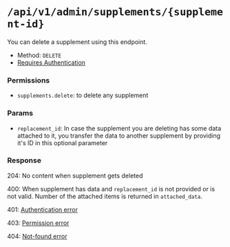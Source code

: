 # `/api/v1/admin/supplements/{supplement-id}`
You can delete a supplement using this endpoint.

- Method: `DELETE`
- [Requires Authentication](../../auth/login.md#how-to-use-api-token)

### Permissions
- `supplements.delete`: to delete any supplement

### Params

- `replacement_id`: In case the supplement you are deleting has some data attached to it, you transfer the data to another supplement by providing it's ID in this optional parameter

### Response

204: No content when supplement gets deleted

400: When supplement has data and `replacement_id` is not provided or is not valid. Number of the attached items is returned in `attached_data`.

401: [Authentication error](../../authentication-errors.md)

403: [Permission error](../../permission-errors.md)

404: [Not-found error](../../not-found-errors.md)
